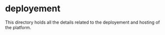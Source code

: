 # deployement

This directory holds all the details related to the deployement and hosting of the platform. 
